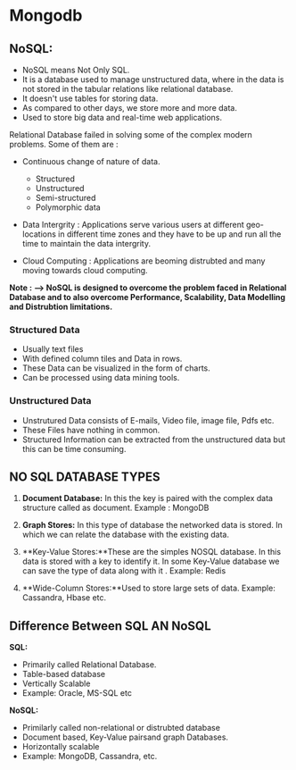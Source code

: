 # Mongodb

## NoSQL: ##
* NoSQL means Not Only SQL.
* It is a database used to manage unstructured data, where in the data is not stored in the tabular relations like relational database.
* It doesn't use tables for storing data.
* As compared to other days, we store more and more data.
* Used to store big data and real-time web applications.

Relational Database failed in solving some of the complex modern problems. Some of them are :
* Continuous change of nature of data.
  * Structured
  * Unstructured
  * Semi-structured
  * Polymorphic data

* Data Intergrity : Applications serve various users at different geo-locations in different time zones and they have to be up and run all the time to maintain the data intergrity.

* Cloud Computing : Applications are beoming distrubted and many moving towards cloud computing.

**Note : --> NoSQL is designed to overcome the problem faced in Relational Database and to also overcome Performance, Scalability, Data Modelling and Distrubtion limitations.**

### Structured Data ###
* Usually text files
* With defined column tiles and Data in rows.
* These Data can be visualized in the form of charts.
* Can be processed using data mining tools.

### Unstructured Data ###
* Unstrutured Data consists of E-mails, Video file, image file, Pdfs etc.
* These Files have nothing in common.
* Structured Information can be extracted from the unstructured data but this can be time consuming.

## NO SQL DATABASE TYPES ###
1. **Document Database:** In this the key is paired with the complex data structure called as document.
Example :  MongoDB

2. **Graph Stores:** In this type of database the networked data is stored. In which we can relate the database with the existing data.

3. **Key-Value Stores:**These are the simples NOSQL database. In this data is stored with a key to identify it. In some Key-Value database we can save the type of data along with it .
Example: Redis

4. **Wide-Column Stores:**Used to store large sets of data.
Example: Cassandra, Hbase etc.

## Difference Between SQL AN NoSQL ##
**SQL:**
* Primarily called Relational Database.
* Table-based database
* Vertically Scalable
* Example: Oracle, MS-SQL etc

**NoSQL:**
* Primilarly called non-relational or distrubted database
* Document based, Key-Value pairsand graph Databases.
* Horizontally scalable
* Example: MongoDB, Cassandra, etc.